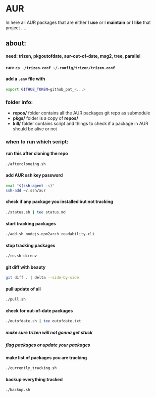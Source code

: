 # AUR

In here all AUR packages that are either I **use** or I **maintain** or I **like** that project ....

## about:

#### need: trizen, pkgoutofdate, aur-out-of-date, msg2, tree, parallel

#### run: `cp ./trizen.conf ~/.config/trizen/trizen.conf`

#### add a `.env` file with
```bash
export GITHUB_TOKEN=github_pat_<...>
```

### folder info:

- **repos/** folder contains all the AUR packages git repo as submodule
- **pkgs/** folder is a copy of **repos/**
- **kill/** folder contains script and things to check if a package in AUR should be alive or not

### when to run which script:

#### run this after cloning the repo

```sh
./aftercloneing.sh
```

#### add AUR ssh key password

```sh
eval "$(ssh-agent -s)"
ssh-add ~/.ssh/aur
```

#### check if any package you installed but not tracking

```sh
./status.sh | tee status.md
```

#### start tracking packages

```sh
./add.sh nodejs-npm2arch readability-cli
```

#### stop tracking packages

```sh
./re.sh direnv
```

#### git diff with beauty

```sh
git diff . | delta --side-by-side
```

#### pull update of all

```sh
./pull.sh
```

#### check for out-of-date packages

```sh
./outofdate.sh | tee outofdate.txt
```

##### make sure trizen will not gonna get stuck

##### flag packages or update your packages

#### make list of packages you are tracking

```sh
./currently_tracking.sh
```

#### backup everything tracked

```sh
./backup.sh
```
